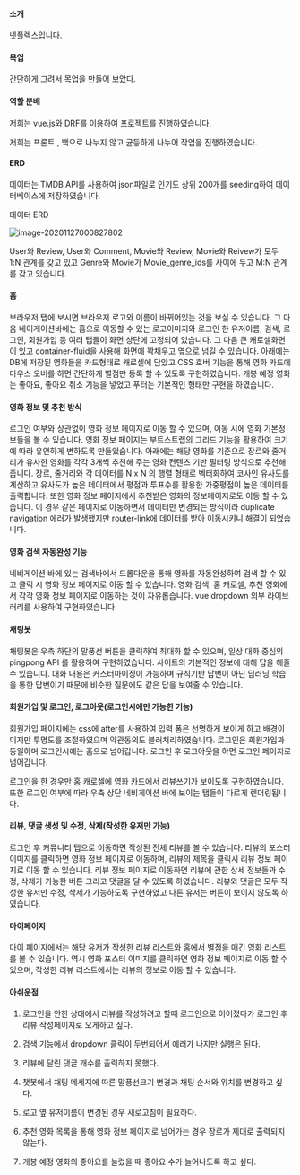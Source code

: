 #### 소개

넷플렉스입니다.

#### 목업

간단하게 그려서 목업을 만들어 보았다.

#### 역할 분배

저희는 vue.js와 DRF를 이용하여 프로젝트를 진행하였습니다.

저희는 프론트 , 백으로 나누지 않고 균등하게 나누어 작업을 진행하였습니다.

#### ERD

데이터는 TMDB API를 사용하여 json파일로 인기도 상위 200개를 seeding하여 데이터베이스에 저장하였습니다.

데이터 ERD

![image-20201127000827802](/uploads/9a6a0688ce36a1c6a3536afbefed93ad/image-20201127000827802.png)

User와 Review, User와 Comment, Movie와 Review, Movie와 Reivew가 모두 1:N 관계를 갖고 있고 Genre와 Movie가 Movie_genre_ids를 사이에 두고 M:N 관계를 갖고 있습니다. 



#### 홈

브라우저 탭에 보시면 브라우저 로고와 이름이 바뀌어있는 것을 보실 수 있습니다. 그 다음 네이게이션바에는 홈으로 이동할 수 있는 로고이미지와 로그인 한 유저이름, 검색, 로그인, 회원가입 등 여러 탭들이 화면 상단에 고정되어 있습니다. 그 다음 큰 캐로셀화면이 있고 container-fluid을 사용해 화면에 꽉채우고 옆으로 넘길 수 있습니다. 아래에는 DB에 저장된 영화들을 카드형태로 캐로셀에 담았고 CSS 호버 기능을 통해 영화 카드에 마우스 오버를 하면 간단하게 별점만 등록 할 수 있도록 구현하였습니다. 개봉 예정 영화는 좋아요, 좋아요 취소 기능을 넣었고 푸터는 기본적인 형태만 구현을 하였습니다.

#### 영화 정보 및 추천 방식

로그인 여부와 상관없이 영화 정보 페이지로 이동 할 수 있으며, 이동 시에 영화 기본정보들을 볼 수 있습니다. 영화 정보 페이지는 부트스트랩의 그리드 기능을 활용하여 크기에 따라 유연하게 변하도록 만들었습니다. 아래에는 해당 영화를 기준으로 장르와 줄거리가 유사한 영화를 각각 3개씩 추천해 주는 영화 컨텐츠 기반 필터링 방식으로 추천해줍니다. 장르, 줄거리와 각 데이터를 N x N 의 행렬 형태로 벡터화하여 코사인 유사도를 계산하고 유사도가 높은 데이터에서 평점과 투표수를 활용한 가중평점이 높은 데이터를 출력합니다. 또한 영화 정보 페이지에서 추천받은 영화의 정보페이지로도 이동 할 수 있습니다. 이 경우 같은 페이지로 이동하면서 데이터만 변경되는 방식이라 duplicate navigation 에러가 발생했지만 router-link에 데이터를 받아 이동시키니 해결이 되었습니다. 

#### 영화 검색 자동완성 기능

네비게이션 바에 있는 검색바에서 드롭다운을 통해 영화를 자동완성하여 검색 할 수 있고 클릭 시 영화 정보 페이지로 이동 할 수 있습니다. 영화 검색, 홈 캐로셀, 추천 영화에서 각각 영화 정보 페이지로 이동하는 것이 자유롭습니다. vue dropdown 외부 라이브러리를 사용하여 구현하였습니다.

#### 채팅봇

채팅봇은 우측 하단의 말풍선 버튼을 클릭하여 최대화 할 수 있으며, 일상 대화 중심의 pingpong API 를 활용하여 구현하였습니다. 사이트의 기본적인 정보에 대해 답을 해줄 수 있습니다. 대화 내용은 커스터마이징이 가능하며 규칙기반 답변이 아닌 딥러닝 학습을 통한 답변이기 때문에 비슷한 질문에도 같은 답을 보여줄 수 있습니다.

#### 회원가입 및 로그인, 로그아웃(로그인시에만 가능한 기능)

회원가입 페이지에는 css에 after를 사용하여 입력 폼은 선명하게 보이게 하고 배경이미지만 투명도를 조절하였으며 약관동의도 블러처리하였습니다. 로그인은 회원가입과 동일하며 로그인시에는 홈으로 넘어갑니다. 로그인 후 로그아웃을 하면 로그인 페이지로 넘어갑니다.

로그인을 한 경우만 홈 캐로셀에 영화 카드에서 리뷰쓰기가 보이도록 구현하였습니다. 또한 로그인 여부에 따라 우측 상단 네비게이션 바에 보이는 탭들이 다르게 렌더링됩니다.

#### 리뷰, 댓글 생성 및 수정, 삭제(작성한 유저만 가능)

로그인 후 커뮤니티 탭으로 이동하면 작성된 전체 리뷰를 볼 수 있습니다. 리뷰의 포스터 이미지를 클릭하면 영화 정보 페이지로 이동하며, 리뷰의 제목을 클릭시 리뷰 정보 페이지로 이동 할 수 있습니다. 리뷰 정보 페이지로 이동하면 리뷰에 관한 상세 정보들과 수정, 삭제가 가능한 버튼 그리고 댓글을 달 수 있도록 하였습니다. 리뷰와 댓글은 모두 작성한 유저만 수정, 삭제가 가능하도록 구현하였고 다른 유저는 버튼이 보이지 않도록 하였습니다.

#### 마이페이지

마이 페이지에서는 해당 유저가 작성한 리뷰 리스트와 홈에서 별점을 매긴 영화 리스트를 볼 수 있습니다. 역시 영화 포스터 이미지를 클릭하면 영화 정보 페이지로 이동 할 수 있으며, 작성한 리뷰 리스트에서는 리뷰의 정보로 이동 할 수 있습니다.

#### 아쉬운점

1. 로그인을 안한 상태에서 리뷰를 작성하려고 할때 로그인으로 이어졌다가 로그인 후 리뷰 작성페이지로 오게하고 싶다.

2. 검색 기능에서 dropdown 클릭이 두번되어서 에러가 나지만 실행은 된다.

3. 리뷰에 달린 댓글 개수를 출력하지 못했다.

4. 챗봇에서 채팅 메세지에 따른 말풍선크기 변경과 채팅 순서와 위치를 변경하고 싶다.
5. 로고 옆 유저이름이 변경된 경우 새로고침이 필요하다.
6. 추천 영화 목록을 통해 영화 정보 페이지로 넘어가는 경우 장르가 제대로 출력되지 않는다.
7. 개봉 예정 영화의 좋아요를 눌렀을 때 좋아요 수가 늘어나도록 하고 싶다.